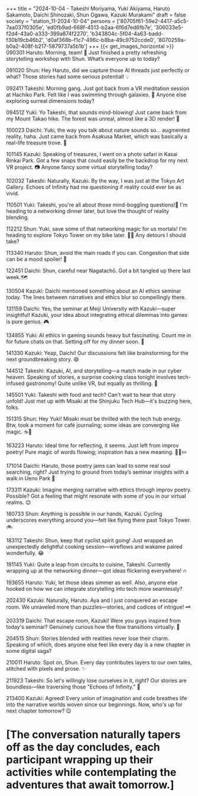 +++
title = "2024-10-04 - Takeshi Moriyama, Yuki Akiyama, Haruto Sakamoto, Daichi Shinozaki, Shun Ogawa, Kazuki Murakami"
draft = false
society = "station_11-2024-10-04"
persons = ['80705f61-59e2-4417-a5c5-7aa037f0305e', 'ed0fb9ad-668f-4513-b2aa-6f6d7ed6fb7e', '306033e5-f2d4-43a0-a333-399a874f2270', 'b343804c-5f04-4a63-badd-f30b19cb46b2', 'd0af368b-f1c7-496c-b8ba-49c9752ccde0', '8070259a-b0a2-408f-b217-5879737a5b1b']
+++
{{< get_images_horizontal >}}
090301 Haruto: Morning, team! 🌅 Just finished a pretty refreshing storytelling workshop with Shun. What’s everyone up to today?

091020 Shun: Hey Haruto, did we capture those AI threads just perfectly or what? Those stories had some serious potential! 💡

092411 Takeshi: Morning gang. Just got back from a VR meditation session at Hachiko Park. Felt like I was swimming through galaxies. 🌌 Anyone else exploring surreal dimensions today?

094512 Yuki: Yo Takeshi, that sounds mind-blowing! Just came back from my Mount Takao hike. The forest was unreal, almost like a 3D render! 🌿

100023 Daichi: Yuki, the way you talk about nature sounds so... augmented reality, haha. Just came back from Asakusa Market, which was basically a real-life treasure trove. 🏮

101145 Kazuki: Speaking of treasures, I went on a photo safari in Kasai Rinkai Park. Got a few snaps that could easily be the backdrop for my next VR project. 📷 Anyone fancy some virtual storytelling today?

102032 Takeshi: Naturally, Kazuki. By the way, I was just at the Tokyo Art Gallery. Echoes of Infinity had me questioning if reality could ever be as vivid.

110501 Yuki: Takeshi, you're all about those mind-boggling questions!👾 I'm heading to a networking dinner later, but love the thought of reality blending.

112212 Shun: Yuki, save some of that networking magic for us mortals! I'm heading to explore Tokyo Tower on my bike later. 🚴‍♂️ Any detours I should take?

113340 Haruto: Shun, avoid the main roads if you can. Congestion that side can be a mood spoiler! 🚧

122451 Daichi: Shun, careful near Nagatachō. Got a bit tangled up there last week.🗺️

130504 Kazuki: Daichi mentioned something about an AI ethics seminar today. The lines between narratives and ethics blur so compellingly there.

131159 Daichi: Yes, the seminar at Meiji University with Kazuki—super insightful! Kazuki, your idea about integrating ethical dilemmas into games is pure genius. 🎮

134855 Yuki: AI ethics in gaming sounds heavy but fascinating. Count me in for future chats on that. Setting off for my dinner soon. 🍣

141330 Kazuki: Yeap, Daichi! Our discussions felt like brainstorming for the next groundbreaking story. 😄

144512 Takeshi: Kazuki, AI, and storytelling—a match made in our cyber heaven. Speaking of stories, a surprise cooking class tonight involves tech-infused gastronomy! Quite unlike VR, but equally as thrilling. 🍳

145501 Yuki: Takeshi with food and tech? Can't wait to hear that story unfold! Just met up with Misaki at the Shinjuku Tech Hub—it's buzzing here, folks.

151315 Shun: Hey Yuki! Misaki must be thrilled with the tech hub energy. Btw, took a moment for café journaling; some ideas are converging like magic. ☕📝

163223 Haruto: Ideal time for reflecting, it seems. Just left from improv poetry! Pure magic of words flowing; inspiration has a new meaning. 🧘‍♂️✏️

171014 Daichi: Haruto, those poetry jams can lead to some real soul searching, right? Just trying to ground from today’s seminar insights with a walk in Ueno Park 🌄

173311 Kazuki: Imagine merging narrative with ethics through improv poetry. Possible? Got a feeling that might resonate with some of you in our virtual realms. 😌

180733 Shun: Anything is possible in our hands, Kazuki. Cycling underscores everything around you—felt like flying there past Tokyo Tower. 🚲

183112 Takeshi: Shun, keep that cyclist spirit going! Just wrapped an unexpectedly delightful cooking session—wireflows and wakame paired wonderfully. 😂

191145 Yuki: Quite a leap from circuits to cuisine, Takeshi. Currently wrapping up at the networking dinner—got ideas flickering everywhere! 🔥

193655 Haruto: Yuki, let those ideas simmer as well. Also, anyone else hooked on how we can integrate storytelling into tech more seamlessly?

202430 Kazuki: Naturally, Haruto. Aya and I just conquered an escape room. We unraveled more than puzzles—stories, and codices of intrigue! 🗝️

203319 Daichi: That escape room, Kazuki! Were you guys inspired from today's seminar? Genuinely curious how the flow transitions virtually. 🤔

204515 Shun: Stories blended with realities never lose their charm. Speaking of which, does anyone else feel like every day is a new chapter in some digital saga?

210011 Haruto: Spot on, Shun. Every day contributes layers to our own tales, stitched with pixels and prose. ✨

211923 Takeshi: So let's willingly lose ourselves in it, right? Our stories are boundless—like traversing those "Echoes of Infinity." 🌌

213400 Kazuki: Agreed! Every union of imagination and code breathes life into the narrative worlds woven since our beginnings. Now, who's up for next chapter tomorrow? 😉

# [The conversation naturally tapers off as the day concludes, each participant wrapping up their activities while contemplating the adventures that await tomorrow.]
